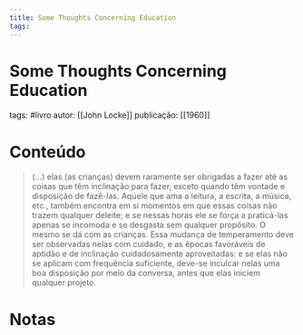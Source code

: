 ```yaml
---
title: Some Thoughts Concerning Education
tags: 
---
```

# Some Thoughts Concerning Education
tags: #livro 
autor: [[John Locke]]
publicação: [[1960]]

# Conteúdo
> (…) elas (as crianças) devem raramente ser obrigadas a fazer até as coisas que têm inclinação para fazer, exceto quando têm vontade e disposição de fazê-las. Aquele que ama a leitura, a escrita, a música, etc., também encontra em si momentos em que essas coisas não trazem qualquer deleite; e se nessas horas ele se força a praticá-las apenas se incomoda e se desgasta sem qualquer propósito. O mesmo se dá com as crianças. Essa mudança de temperamento deve ser observadas nelas com cuidado, e as épocas favoráveis de aptidão e de inclinação cuidadosamente aproveitadas: e se elas não se aplicam com frequência suficiente, deve-se inculcar nelas uma boa disposição por meio da conversa, antes que elas iniciem qualquer projeto.
# Notas
